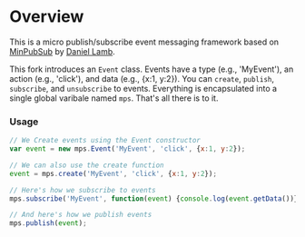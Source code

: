 Overview
========

This is a micro publish/subscribe event messaging framework based on [MinPubSub](https://github.com/daniellmb/MinPubSub) by [Daniel Lamb](https://github.com/daniellmb).

This fork introduces an `Event` class. Events have a type (e.g., 'MyEvent'), an action (e.g., 'click'), and data (e.g., {x:1, y:2}). You can `create`, `publish`, `subscribe`, and `unsubscribe` to events. Everything is encapsulated into a single global varibale named `mps`. That's all there is to it.

### Usage

```javascript
// We Create events using the Event constructor
var event = new mps.Event('MyEvent', 'click', {x:1, y:2});

// We can also use the create function
event = mps.create('MyEvent', 'click', {x:1, y:2});

// Here's how we subscribe to events
mps.subscribe('MyEvent', function(event) {console.log(event.getData())});

// And here's how we publish events
mps.publish(event);
```